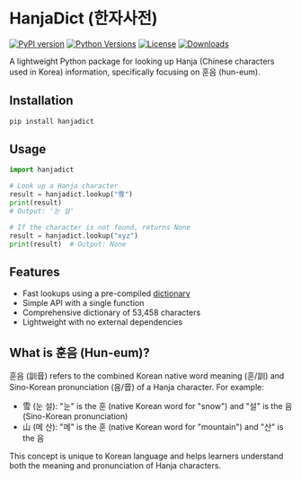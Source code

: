 # HanjaDict (한자사전)

[![PyPI version](https://img.shields.io/pypi/v/hanjadict.svg)](https://pypi.org/project/hanjadict/)
[![Python Versions](https://img.shields.io/pypi/pyversions/hanjadict.svg)](https://pypi.org/project/hanjadict/)
[![License](https://img.shields.io/github/license/seyoungsong/hanjadict.svg)](https://github.com/seyoungsong/hanjadict/blob/master/LICENSE)
[![Downloads](https://static.pepy.tech/badge/hanjadict)](https://pepy.tech/project/hanjadict)

A lightweight Python package for looking up Hanja (Chinese characters used in Korea) information, specifically focusing on 훈음 (hun-eum).

## Installation

```sh
pip install hanjadict
```

## Usage

```py
import hanjadict

# Look up a Hanja character
result = hanjadict.lookup("雪")
print(result)
# Output: '눈 설'

# If the character is not found, returns None
result = hanjadict.lookup("xyz")
print(result)  # Output: None
```

## Features

- Fast lookups using a pre-compiled [dictionary](./src/hanjadict/table.json)
- Simple API with a single function
- Comprehensive dictionary of 53,458 characters
- Lightweight with no external dependencies

## What is 훈음 (Hun-eum)?

훈음 (訓音) refers to the combined Korean native word meaning (훈/訓) and Sino-Korean pronunciation (음/音) of a Hanja character. For example:

- 雪 (눈 설): "눈" is the 훈 (native Korean word for "snow") and "설" is the 음 (Sino-Korean pronunciation)
- 山 (메 산): "메" is the 훈 (native Korean word for "mountain") and "산" is the 음

This concept is unique to Korean language and helps learners understand both the meaning and pronunciation of Hanja characters.
